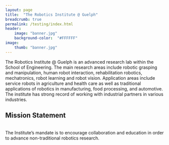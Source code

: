 ```yaml
---
layout: page
title:  "The Robotics Institute @ Guelph"
breadcrumb: true
permalink: /testing/index.html
header:
    image: "banner.jpg"
    background-color:  "#FFFFFF"
image:
    thumb: "banner.jpg"
---
```


<p>The Robotics Institute @ Guelph is an advanced research lab within the School of Engineering. The main research areas include robotic grasping and manipulation, human robot interaction, rehabilitation robotics, mechatronics, robot learning and robot vision.  Application areas include service robots in agriculture and health care as well as traditional applications of robotics in manufacturing, food processing, and automotive. The institute has strong record of working with industrial partners in various industries.</p>
<h2>Mission Statement</h2>

<br>The Institute’s mandate is to encourage collaboration and education in order to advance non-traditional robotics research.

